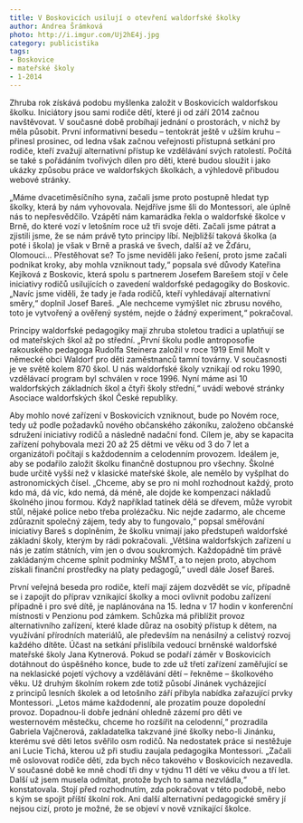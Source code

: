 ```yaml
---
title: V Boskovicích usilují o otevření waldorfské školky
author: Andrea Šrámková
photo: http://i.imgur.com/Uj2hE4j.jpg
category: publicistika
tags:
- Boskovice
- mateřské školy
- 1-2014
---
```


Zhruba rok získává podobu myšlenka založit v Boskovicích waldorfskou školku. Iniciátory jsou sami rodiče dětí, které ji od září 2014 začnou navštěvovat. V současné době probíhají jednání o prostorách, v nichž by měla působit. První informativní besedu – tentokrát ještě v užším kruhu – přinesl prosinec, od ledna však začnou veřejnosti přístupná setkání pro rodiče, kteří zvažují alternativní přístup ke vzdělávání svých ratolestí. Počítá se také s pořádáním tvořivých dílen pro děti, které budou sloužit i jako ukázky způsobu práce ve waldorfských školkách, a výhledově přibudou webové stránky.

„Máme dvacetiměsíčního syna, začali jsme proto postupně hledat typ školky, která by nám vyhovovala. Nejdříve jsme šli do Montessori, ale úplně nás to nepřesvědčilo. Vzápětí nám kamarádka řekla o waldorfské školce v Brně, do které vozí v letošním roce už tři svoje děti. Začali jsme pátrat a zjistili jsme, že se nám právě tyto principy líbí. Nejbližší taková školka (a poté i škola) je však v Brně a praská ve švech, další až ve Žďáru, Olomouci… Přestěhovat se? To jsme neviděli jako řešení, proto jsme začali podnikat kroky, aby mohla vzniknout tady,“ popsala své důvody Kateřina Kejíková z Boskovic, která spolu s partnerem Josefem Barešem stojí v čele iniciativy rodičů usilujících o zavedení waldorfské pedagogiky do Boskovic.
„Navíc jsme viděli, že tady je řada rodičů, kteří vyhledávají alternativní směry,“ doplnil Josef Bareš. „Ale nechceme vymýšlet nic zbrusu nového, toto je vytvořený a ověřený systém, nejde o žádný experiment,“ pokračoval.

Principy waldorfské pedagogiky mají zhruba stoletou tradici a uplatňují se od mateřských škol až po střední. „První školu podle antroposofie rakouského pedagoga Rudolfa Steinera založil v roce 1919 Emil Molt v německé obci Waldorf pro děti zaměstnanců tamní továrny. V současnosti je ve světě kolem 870 škol. U nás waldorfské školy vznikají od roku 1990, vzdělávací program byl schválen v roce 1996. Nyní máme asi 10 waldorfských základních škol a čtyři školy střední,“ uvádí webové stránky Asociace waldorfských škol České republiky.

Aby mohlo nové zařízení v Boskovicích vzniknout, bude po Novém roce, tedy už podle požadavků nového občanského zákoníku, založeno občanské sdružení iniciativy rodičů a následně nadační fond. Cílem je, aby se kapacita zařízení pohybovala mezi 20 až 25 dětmi ve věku od 3 do 7 let a organizátoři počítají s každodenním a celodenním provozem. Ideálem je, aby se podařilo založit školku finančně dostupnou pro všechny. Školné bude určitě vyšší než v klasické mateřské škole, ale nemělo by vyšplhat do astronomických čísel. „Chceme, aby se pro ni mohl rozhodnout každý, proto kdo má, dá víc, kdo nemá, dá méně, ale dojde ke kompenzaci nákladů školného jinou formou. Když například tatínek dělá se dřevem, může vyrobit stůl, nějaké police nebo třeba prolézačku. Nic nejde zadarmo, ale chceme zdůraznit společný zájem, tedy aby to fungovalo,“ popsal směřování iniciativy Bareš s doplněním, že školku vnímají jako předstupeň waldorfské základní školy, kterým by rádi pokračovali. „Většina waldorfských zařízení u nás je zatím státních, vím jen o dvou soukromých. Každopádně tím právě zakládaným chceme splnit podmínky MŠMT, a to nejen proto, abychom získali finanční prostředky na platy pedagogů,“ uvedl dále Josef Bareš.

První veřejná beseda pro rodiče, kteří mají zájem dozvědět se víc, případně se i zapojit do příprav vznikající školky a moci ovlivnit podobu zařízení případně i pro své dítě, je naplánována na 15. ledna v 17 hodin v konferenční místnosti v Penzionu pod zámkem. Schůzka má přiblížit provoz alternativního zařízení, které klade důraz na osobitý přístup k dětem, na využívání přírodních materiálů, ale především na nenásilný a celistvý rozvoj každého dítěte. Účast na setkání přislíbila vedoucí brněnské waldorfské mateřské školy Jana Kytnerová.
Pokud se podaří záměr v Boskovicích dotáhnout do úspěšného konce, bude to zde už třetí zařízení zaměřující se na neklasické pojetí výchovy a vzdělávání dětí – řekněme – školkového věku. Už druhým školním rokem zde totiž působí Jinánek vycházející z principů lesních školek a od letošního září přibyla nabídka zařazující prvky Montessori. „Letos máme každodenní, ale prozatím pouze dopolední provoz. Dopadnou-li dobře jednání ohledně zázemí pro děti ve westernovém městečku, chceme ho rozšířit na celodenní,“ prozradila Gabriela Vajčnerová, zakladatelka takzvané jiné školky nebo-li Jinánku, kterému své děti letos svěřilo osm rodičů. Na nedostatek práce si nestěžuje ani Lucie Tichá, kterou už při studiu zaujala pedagogika Montessori. „Začali mě oslovovat rodiče dětí, zda bych něco takového v Boskovicích nezavedla. V současné době ke mně chodí tři dny v týdnu 11 dětí ve věku dvou a tří let. Další už jsem musela odmítat, protože bych to sama nezvládla,“ konstatovala. Stojí před rozhodnutím, zda pokračovat v této podobě, nebo s kým se spojit příští školní rok. Ani další alternativní pedagogické směry jí nejsou cizí, proto je možné, že se objeví v nově vznikající školce.
